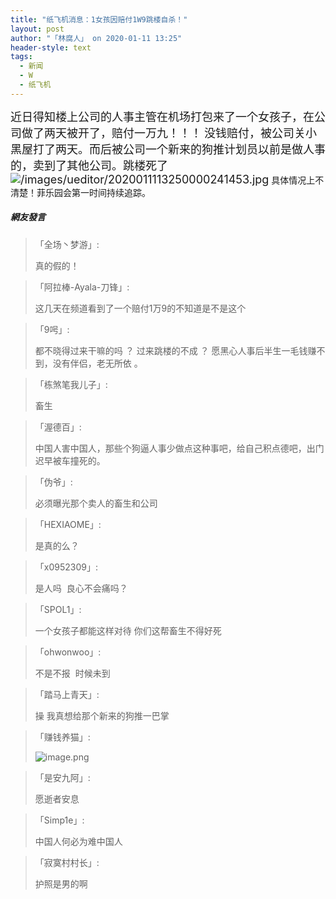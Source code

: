 ```yaml
---
title: "纸飞机消息：1女孩因赔付1W9跳楼自杀！"
layout: post
author: "「林腐人」 on 2020-01-11 13:25"
header-style: text
tags:
  - 新闻
  - W
  - 纸飞机
---
```


<span style="font-size: 18px;">近日得知楼上公司的人事主管在机场打包来了一个女孩子，在公司做了两天被开了，赔付一万九！！！</span>
<span style="font-size: 18px;">没钱赔付，被公司关小黑屋打了两天。而后被公司一个新来的狗推计划员以前是做人事的，卖到了其他公司。跳楼死了</span>
<span style="font-size: 18px;"><img src="http://images.feileyuan.com/images/ueditor/2020011113250000241453.jpg" title="/images/ueditor/2020011113250000241453.jpg" alt="/images/ueditor/2020011113250000241453.jpg"></span>
具体情况上不清楚！菲乐园会第一时间持续追踪。

##### 網友發言 
> 「全场丶梦游」:
> <p>真的假的！<br></p>

> 「阿拉棒-Ayala-刀锋」:
> <p>这几天在频道看到了一个赔付1万9的不知道是不是这个</p>

> 「9呺」:
> <p>都不晓得过来干嘛的吗 ？&nbsp;过来跳楼的不成 ？&nbsp;愿黑心人事后半生一毛钱赚不到，没有伴侣，老无所依 。</p>

> 「栋煞笔我儿子」:
> <p>畜生&nbsp;</p>

> 「渥德百」:
> <p>中国人害中国人，那些个狗逼人事少做点这种事吧，给自己积点德吧，出门迟早被车撞死的。</p>

> 「伪爷」:
> <p>必须曝光那个卖人的畜生和公司</p>

> 「HEXIAOME」:
> <p>是真的么？</p>

> 「x0952309」:
> <p>是人吗&nbsp; 良心不会痛吗？</p>

> 「SPOL1」:
> <p>一个女孩子都能这样对待 你们这帮畜生不得好死</p>

> 「ohwonwoo」:
> <p>不是不报&nbsp; 时候未到</p>

> 「踏马上青天」:
> <p>操 我真想给那个新来的狗推一巴掌</p>

> 「赚钱养猫」:
> <p><img src="http://images.feileyuan.com/images/ueditor/202001111749000048.png" title="image.png" alt="image.png"></p>

> 「是安九阿」:
> <p>愿逝者安息</p>

> 「Simp1e」:
> <p>中国人何必为难中国人</p>

> 「寂寞村村长」:
> <p>护照是男的啊</p>


